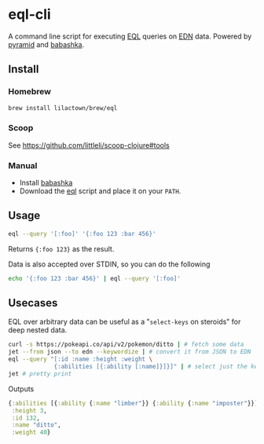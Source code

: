 # eql-cli

A command line script for executing [EQL](https://github.com/edn-query-language/eql)
queries on [EDN](https://github.com/edn-format/edn) data.
Powered by [pyramid](https://github.com/lilactown/pyramid) and [babashka](https://github.com/babashka/babashka).


## Install

### Homebrew

```bash
brew install lilactown/brew/eql
```

### Scoop

See https://github.com/littleli/scoop-clojure#tools

### Manual

* Install [babashka](https://github.com/babashka/babashka)
* Download the [eql](./eql) script and place it on your `PATH`.

## Usage

```bash
eql --query '[:foo]' '{:foo 123 :bar 456}'
```

Returns `{:foo 123}` as the result.

Data is also accepted over STDIN, so you can do the following

```bash
echo '{:foo 123 :bar 456}' | eql --query '[:foo]'
```


## Usecases

EQL over arbitrary data can be useful as a "`select-keys` on steroids" for deep
nested data.


```bash
curl -s https://pokeapi.co/api/v2/pokemon/ditto | # fetch some data
jet --from json --to edn --keywordize | # convert it from JSON to EDN
eql --query "[:id :name :height :weight \
             {:abilities [{:ability [:name]}]}]" | # select just the keys we want
jet # pretty print
```

Outputs

```clojure
{:abilities [{:ability {:name "limber"}} {:ability {:name "imposter"}}],
 :height 3,
 :id 132,
 :name "ditto",
 :weight 40}
```
